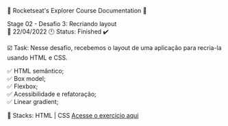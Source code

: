 🚀 Rocketseat's Explorer Course Documentation 📁

Stage 02 - Desafio 3: Recriando layout<br>
📅 22/04/2022 🕛 Status: Finished ✔️

☑️ Task: Nesse desafio, recebemos o layout de uma aplicação para recria-la usando HTML e CSS.

✅ HTML semântico;<br>
✅ Box model;<br>
✅ Flexbox;<br> 
✅ Acessibilidade e refatoração;<br>
✅ Linear gradient;<br>

📌 Stacks: HTML | CSS
<a href="https://gabriel-adsv.github.io/projeto03" target="_blank">Acesse o exercicio aqui</a>
